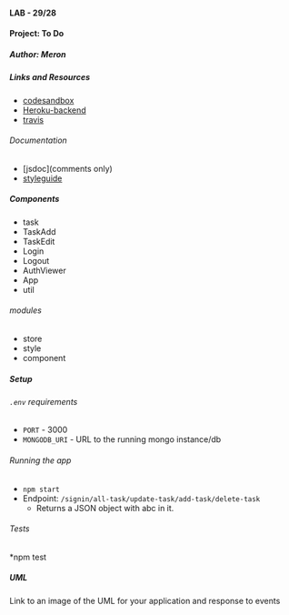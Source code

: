 
#### LAB - 29/28

#### Project: To Do

##### Author: Meron

##### Links and Resources
* [codesandbox](https://codesandbox.io/s/zealous-tesla-kzn58)
* [Heroku-backend](https://to-donew.herokuapp.com/)
* [travis](http://xyz.com)


###### Documentation
* [jsdoc](comments only)
* [styleguide](https://github.com/shri/JSDoc-Style-Guide#functions)


##### Components
* task
* TaskAdd
* TaskEdit
* Login
* Logout
* AuthViewer
* App
* util
###### modules
* store
* style
* component

##### Setup
###### `.env` requirements
* `PORT` - 3000
* `MONGODB_URI` - URL to the running mongo instance/db

###### Running the app
* `npm start`
* Endpoint: `/signin/all-task/update-task/add-task/delete-task`
  * Returns a JSON object with abc in it.

  
###### Tests
*npm test


##### UML
Link to an image of the UML for your application and response to events



